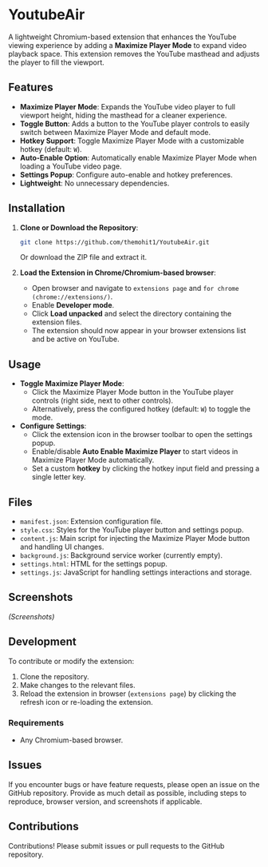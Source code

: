 # YoutubeAir

A lightweight Chromium-based extension that enhances the YouTube viewing experience by adding a **Maximize Player Mode** to expand video playback space. This extension removes the YouTube masthead and adjusts the player to fill the viewport.

## Features
- **Maximize Player Mode**: Expands the YouTube video player to full viewport height, hiding the masthead for a cleaner experience.
- **Toggle Button**: Adds a button to the YouTube player controls to easily switch between Maximize Player Mode and default mode.
- **Hotkey Support**: Toggle Maximize Player Mode with a customizable hotkey (default: `W`).
- **Auto-Enable Option**: Automatically enable Maximize Player Mode when loading a YouTube video page.
- **Settings Popup**: Configure auto-enable and hotkey preferences.
- **Lightweight**: No unnecessary dependencies.

## Installation
1. **Clone or Download the Repository**:
   ```bash
   git clone https://github.com/themohit1/YoutubeAir.git
   ```
   Or download the ZIP file and extract it.

2. **Load the Extension in Chrome/Chromium-based browser**:
   - Open browser and navigate to `extensions page` and `for chrome (chrome://extensions/)`.
   - Enable **Developer mode**.
   - Click **Load unpacked** and select the directory containing the extension files.
   - The extension should now appear in your browser extensions list and be active on YouTube.

## Usage
- **Toggle Maximize Player Mode**:
  - Click the Maximize Player Mode button in the YouTube player controls (right side, next to other controls).
  - Alternatively, press the configured hotkey (default: `W`) to toggle the mode.
- **Configure Settings**:
  - Click the extension icon in the browser toolbar to open the settings popup.
  - Enable/disable **Auto Enable Maximize Player** to start videos in Maximize Player Mode automatically.
  - Set a custom **hotkey** by clicking the hotkey input field and pressing a single letter key.

## Files
- `manifest.json`: Extension configuration file.
- `style.css`: Styles for the YouTube player button and settings popup.
- `content.js`: Main script for injecting the Maximize Player Mode button and handling UI changes.
- `background.js`: Background service worker (currently empty).
- `settings.html`: HTML for the settings popup.
- `settings.js`: JavaScript for handling settings interactions and storage.

## Screenshots
*(Screenshots)*

## Development
To contribute or modify the extension:
1. Clone the repository.
2. Make changes to the relevant files.
3. Reload the extension in browser (`extensions page`) by clicking the refresh icon or re-loading the extension.

### Requirements
- Any Chromium-based browser.

## Issues
If you encounter bugs or have feature requests, please open an issue on the GitHub repository. Provide as much detail as possible, including steps to reproduce, browser version, and screenshots if applicable.

## Contributions
Contributions! Please submit issues or pull requests to the GitHub repository.
